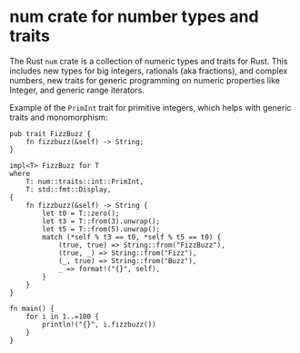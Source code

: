 # num crate for number types and traits

The Rust `num` crate is a collection of numeric types and traits for Rust. This includes new types for big integers, rationals (aka fractions), and complex numbers, new traits for generic programming on numeric properties like Integer, and generic range iterators.

Example of the `PrimInt` trait for primitive integers, which helps with generic traits and monomorphism:

```
pub trait FizzBuzz {
    fn fizzbuzz(&self) -> String;
}

impl<T> FizzBuzz for T
where 
    T: num::traits::int::PrimInt,
    T: std::fmt::Display,
{
    fn fizzbuzz(&self) -> String {
        let t0 = T::zero();
        let t3 = T::from(3).unwrap();
        let t5 = T::from(5).unwrap();
        match (*self % t3 == t0, *self % t5 == t0) {
            (true, true) => String::from("FizzBuzz"),
            (true, _) => String::from("Fizz"),
            (_, true) => String::from("Buzz"),
            _ => format!("{}", self),
        }
    }
}

fn main() {
    for i in 1..=100 {
        println!("{}", i.fizzbuzz())
    }
}
```

